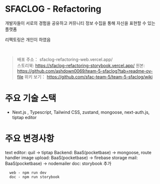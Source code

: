 # SFACLOG - Refactoring

개발자들이 서로의 경험을 공유하고 커뮤니티 정보 수집을 통해 자신을 표현할 수 있는 플랫폼

리팩토링은 개인이 하였음

<br />

> 배포 주소： sfaclog-refactoring-web.vercel.app/  
> 스토리북: https://sfaclog-refactoring-storybook.vercel.app/
> 원본: https://github.com/ashdown0069/team-5-sfaclog?tab=readme-ov-file
> 위키 보기： https://github.com/sfac-team-5/team-5-sfaclog/wiki

# 주요 기술 스택

- Next.js , Typescript, Tailwind CSS, zustand, mongoose, next-auth.js, tiptap editor

# 주요 변경사항

text editor: quil -> tiptap
Backend: BaaS(pocketbase) -> mongoose, route handler
image upload: BaaS(pocketbase) -> firebase storage
mail: BaaS(pocketbase) -> nodemailer
doc: storybook 추가

```
  web - npm run dev
  doc - npm run storybook
```
